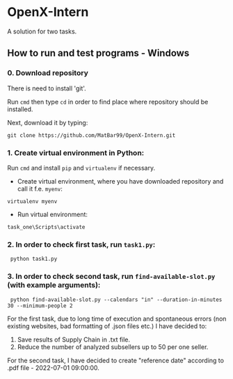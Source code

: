 # OpenX-Intern
A solution for two tasks. 



## How to run and test programs - Windows 

### 0. Download repository

There is need to install 'git'.

Run ``cmd`` then type ``cd`` in order to find place where repository should be installed.

Next, download it by typing: 

``
git clone https://github.com/MatBar99/OpenX-Intern.git 
`` 




### 1. Create virtual environment in Python:

Run ``cmd`` and install ``pip`` and ``virtualenv`` if necessary.


 - Create virtual environment, where you have downloaded repository and call it f.e. ``myenv``:

``virtualenv myenv``

 - Run virtual environment: 

``task_one\Scripts\activate``

### 2. In order to check first task, run ``task1.py``:

```
 python task1.py
```

### 3. In order to check second task, run ``find-available-slot.py`` (with example arguments):

```
 python find-available-slot.py --calendars "in" --duration-in-minutes 30 --minimum-people 2
```
For the first task, due to long time of execution and spontaneous errors (non existing websites, bad formatting of .json files etc.) I have decided to:
1. Save results of Supply Chain in .txt file.
2. Reduce the number of analyzed subsellers up to 50 per one seller.

For the second task, I have decided to create "reference date" according to .pdf file - 2022-07-01 09:00:00. 
